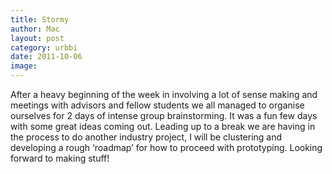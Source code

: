 ```yaml
---
title: Stormy
author: Mac
layout: post
category: urbbi
date: 2011-10-06
image: 
---
```


After a heavy beginning of the week in involving a lot of sense making and meetings with advisors and fellow students we all managed to organise ourselves for 2 days of intense group brainstorming. It was a fun few days with some great ideas coming out. Leading up to a break we are having in the process to do another industry project, I will be clustering and developing a rough &#8216;roadmap&#8217; for how to proceed with prototyping. Looking forward to making stuff!